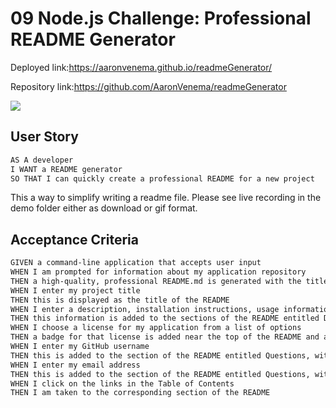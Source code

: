 # 09 Node.js Challenge: Professional README Generator



Deployed link:https://aaronvenema.github.io/readmeGenerator/

Repository link:https://github.com/AaronVenema/readmeGenerator


![](https://github.com/AaronVenema/readmeGenerator/blob/main/Develop/demo/Demo%20of%20readme%20generator.gif)
## User Story

```md
AS A developer
I WANT a README generator
SO THAT I can quickly create a professional README for a new project
```

This a way to simplify writing a readme file. Please see live recording in the demo folder either as download or gif format.

## Acceptance Criteria

```md
GIVEN a command-line application that accepts user input
WHEN I am prompted for information about my application repository
THEN a high-quality, professional README.md is generated with the title of my project and sections entitled Description, Table of Contents, Installation, Usage, License, Contributing, Tests, and Questions
WHEN I enter my project title
THEN this is displayed as the title of the README
WHEN I enter a description, installation instructions, usage information, contribution guidelines, and test instructions
THEN this information is added to the sections of the README entitled Description, Installation, Usage, Contributing, and Tests
WHEN I choose a license for my application from a list of options
THEN a badge for that license is added near the top of the README and a notice is added to the section of the README entitled License that explains which license the application is covered under
WHEN I enter my GitHub username
THEN this is added to the section of the README entitled Questions, with a link to my GitHub profile
WHEN I enter my email address
THEN this is added to the section of the README entitled Questions, with instructions on how to reach me with additional questions
WHEN I click on the links in the Table of Contents
THEN I am taken to the corresponding section of the README
```

